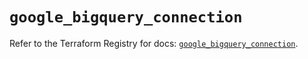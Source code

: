 # `google_bigquery_connection`

Refer to the Terraform Registry for docs: [`google_bigquery_connection`](https://registry.terraform.io/providers/hashicorp/google/6.48.0/docs/resources/bigquery_connection).
